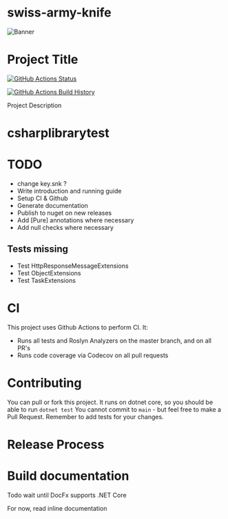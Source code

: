 # swiss-army-knife
![Banner](Images/Banner.png)

# Project Title

[![GitHub Actions Status](https://github.com/SCADAMINDS/swiss-army-knife/workflows/Build/badge.svg?branch=main)](https://github.com/SCADAMINDS/swiss-army-knife/actions)

[![GitHub Actions Build History](https://buildstats.info/github/chart/SCADAMINDS/swiss-army-knife?branch=main&includeBuildsFromPullRequest=false)](https://github.com/SCADAMINDS/swiss-army-knife/actions)


Project Description

# csharplibrarytest

# TODO
- change key.snk ?
- Write introduction and running guide
- Setup CI & Github
- Generate documentation
- Publish to nuget on new releases
- Add [Pure] annotations where necessary
- Add null checks where necessary

## Tests missing
- Test HttpResponseMessageExtensions
- Test ObjectExtensions
- Test TaskExtensions


# CI
This project uses Github Actions to perform CI. It:
- Runs all tests and Roslyn Analyzers on the master branch, and on all PR's
- Runs code coverage via Codecov on all pull requests


# Contributing
You can pull or fork this project. It runs on dotnet core, so you should be able to run `dotnet test`
You cannot commit to `main` - but feel free to make a Pull Request.
Remember to add tests for your changes.


# Release Process


# Build documentation
Todo wait until DocFx supports .NET Core

For now, read inline documentation
